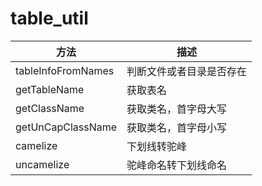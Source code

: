 # table_util

| 方法               | 描述                     |
| ------------------ | ------------------------ |
| tableInfoFromNames | 判断文件或者目录是否存在 |
| getTableName       | 获取表名                 |
| getClassName       | 获取类名，首字母大写     |
| getUnCapClassName  | 获取类名，首字母小写     |
| camelize           | 下划线转驼峰             |
| uncamelize         | 驼峰命名转下划线命名     |